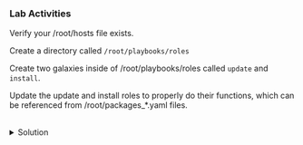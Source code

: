 ### Lab Activities
Verify your /root/hosts file exists.

Create a directory called ` /root/playbooks/roles `

Create two galaxies inside of /root/playbooks/roles called ` update ` and ` install `.

Update the update and install roles to properly do their functions, which can be referenced from /root/packages_*.yaml files.


<br>
<details>
<summary>Solution</summary>

```plain
cat /root/hosts
```{{exec}}

Note: There are variables now assigned to each of the servers (env)

make the directory structure as required.

```plain
mkdir -p /root/playbooks/roles
cd /root/playbooks/roles
```{{exec}}

Note: You're now moved into that directory and can create the required roles using ansible-galaxy command

```plain
ls -l
tree
ansible-galaxy init update
```{{exec}}

and check

```plain
ls -l
tree
```{{exec}}

Now create the second role

```plain
ls -l
ansible-galaxy init install
```{{exec}}

and check again

```plain
ls -l
tree
```{{exec}}

Go into the update directory to update and create the right files.

```plain
vi /root/playbook/roles/update/tasks/main.yml
```{{exec}}

`
---
# tasks file for update

- include_tasks: update.yaml
  tags:
    - update
`

You also have to create that file correctly with the tasks.

```plain
vi /root/playbook/roles/update/tasks/update.yaml
```{{exec}}

`
- name: Upgrade all packages to the latest version
  apt:
    name: "*"
    state: latest
`

Go into the update directory to update and create the right files.

```plain
vi /root/playbook/roles/update/tasks/main.yml
``` {{exec}}

`
---
# tasks file for update

- include_tasks: update.yaml
  tags:
    - update
`

Now you have to do that for the second directory

Go into the update directory to update and create the right files.

```plain
vi /root/playbook/roles/install/tasks/main.yml
``` {{exec}}

`
---
# tasks file for install

- include_tasks: install.yaml
  tags:
    - install
`

You also have to create that file correctly with the tasks.

```plain
vi /root/playbook/roles/install/tasks/install.yaml
```{{exec}}

`
- name: Debug env variables just to see them
debug:
    var: app

- name: Install apache2 on the web server
apt:
    pkg: 
    - apache2
    - php
    state: present
when: '"web" in app'

- name: Install mariadb on the web server
apt:
    pkg: 
    - mariadb-server
    - mariadb-client
    state: present
when: '"db" in app'
`


</details>